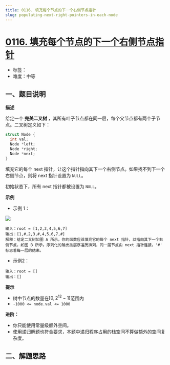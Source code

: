 ```yaml
---
title: 0116. 填充每个节点的下一个右侧节点指针
slug: populating-next-right-pointers-in-each-node
---
```


# [0116. 填充每个节点的下一个右侧节点指针](https://leetcode.cn/problems/populating-next-right-pointers-in-each-node/)

- 标签：
- 难度：中等

## 一、题目说明

**描述**

给定一个 **完美二叉树** ，其所有叶子节点都在同一层，每个父节点都有两个子节点。二叉树定义如下：

```c
struct Node {
  int val;
  Node *left;
  Node *right;
  Node *next;
}
```

填充它的每个 next 指针，让这个指针指向其下一个右侧节点。如果找不到下一个右侧节点，则将 next 指针设置为 `NULL`。

初始状态下，所有 next 指针都被设置为 `NULL`。

**示例**

* 示例 1：

![](https://cdn.jsdelivr.net/gh/wecdn/img_0/2023/202305131624946.png)

```text
输入：root = [1,2,3,4,5,6,7]
输出：[1,#,2,3,#,4,5,6,7,#]
解释：给定二叉树如图 A 所示，你的函数应该填充它的每个 next 指针，以指向其下一个右侧节点，如图 B 所示。序列化的输出按层序遍历排列，同一层节点由 next 指针连接，'#' 标志着每一层的结束。
```

* 示例2：

```text
输入：root = []
输出：[]
```

**提示**

* 树中节点的数量在$[0, 2^{12} - 1]$范围内
* `-1000 <= node.val <= 1000`

**进阶：**

- 你只能使用常量级额外空间。
- 使用递归解题也符合要求，本题中递归程序占用的栈空间不算做额外的空间复杂度。

## 二、解题思路
